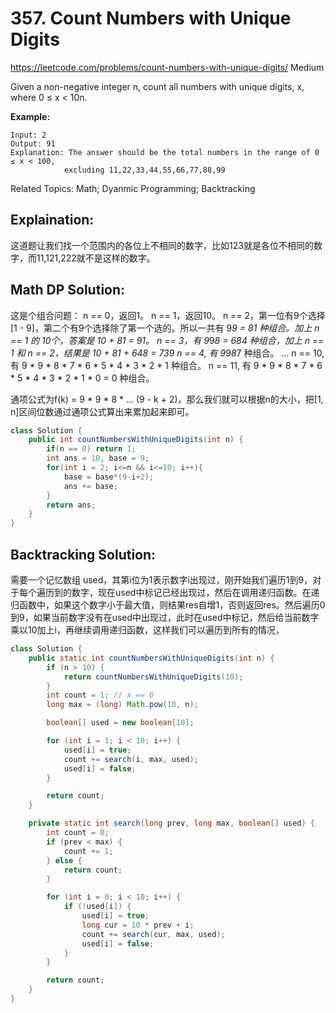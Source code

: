 # 357. Count Numbers with Unique Digits
<https://leetcode.com/problems/count-numbers-with-unique-digits/>
Medium

Given a non-negative integer n, count all numbers with unique digits, x, where 0 ≤ x < 10n.

**Example:**

    Input: 2
    Output: 91 
    Explanation: The answer should be the total numbers in the range of 0 ≤ x < 100, 
                excluding 11,22,33,44,55,66,77,88,99

Related Topics: Math; Dyanmic Programming; Backtracking


## Explaination: 

这道题让我们找一个范围内的各位上不相同的数字，比如123就是各位不相同的数字，而11,121,222就不是这样的数字。

## Math DP Solution: 
这是个组合问题：
    n == 0，返回1。
    n == 1，返回10。
    n == 2，第一位有9个选择[1 - 9]，第二个有9个选择除了第一个选的。所以一共有 9*9 = 81 种组合。加上 n == 1 的 10个，答案是 10 + 81 = 91。
    n == 3，有 9*9*8 = 684 种组合，加上 n == 1 和 n == 2，结果是 10 + 81 + 648 = 739
    n == 4, 有 9*9*8*7 种组合。
    ...
    n == 10, 有 9 * 9 * 8 * 7 * 6 * 5 * 4 * 3 * 2 * 1 种组合。
    n == 11, 有 9 * 9 * 8 * 7 * 6 * 5 * 4 * 3 * 2 * 1 * 0 = 0 种组合。

通项公式为f(k) = 9 * 9 * 8 * ... (9 - k + 2)，那么我们就可以根据n的大小，把[1, n]区间位数通过通项公式算出来累加起来即可。

```java
class Solution {
    public int countNumbersWithUniqueDigits(int n) {
        if(n == 0) return 1;
        int ans = 10, base = 9;
        for(int i = 2; i<=n && i<=10; i++){
            base = base*(9-i+2);
            ans += base;
        }
        return ans;
    }
}
```

## Backtracking Solution: 
需要一个记忆数组 used，其第i位为1表示数字i出现过，刚开始我们遍历1到9，对于每个遍历到的数字，现在used中标记已经出现过，然后在调用递归函数。在递归函数中，如果这个数字小于最大值，则结果res自增1，否则返回res。然后遍历0到9，如果当前数字没有在used中出现过，此时在used中标记，然后给当前数字乘以10加上i，再继续调用递归函数，这样我们可以遍历到所有的情况，

```java
class Solution {
    public static int countNumbersWithUniqueDigits(int n) {
		if (n > 10) {
			return countNumbersWithUniqueDigits(10);
		}
		int count = 1; // x == 0
		long max = (long) Math.pow(10, n);

		boolean[] used = new boolean[10];

		for (int i = 1; i < 10; i++) {
			used[i] = true;
			count += search(i, max, used);
			used[i] = false;
		}

		return count;
	}

	private static int search(long prev, long max, boolean[] used) {
		int count = 0;
		if (prev < max) {
			count += 1;
		} else {
			return count;
		}

		for (int i = 0; i < 10; i++) {
			if (!used[i]) {
				used[i] = true;
				long cur = 10 * prev + i;
				count += search(cur, max, used);
				used[i] = false;
			}
		}

		return count;
	}
}
```